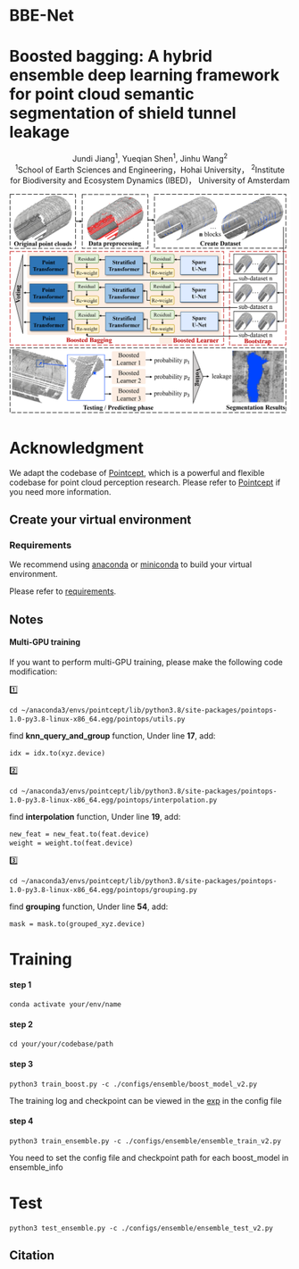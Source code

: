 # BBE-Net

# Boosted bagging: A hybrid ensemble deep learning framework for point cloud semantic segmentation of shield tunnel leakage
<div align="center">
Jundi Jiang</a><sup>1</sup>, Yueqian Shen</a><sup>1</sup>, Jinhu Wang</a><sup>2</sup>

<div align="center">
</a><sup>1</sup>School of Earth Sciences and Engineering，Hohai University， </a><sup>2</sup>Institute for Biodiversity and Ecosystem Dynamics (IBED)， University of Amsterdam

![teaser](./doc/BBE-Net.png)

<div align="left">

# Acknowledgment 	
<div align="left">
  
We adapt the codebase of [Pointcept](https://github.com/Pointcept/Pointcept), which  is a powerful and flexible codebase for point cloud perception research. Please refer to [Pointcept](https://github.com/Pointcept/Pointcept) if you need more information.

## Create your virtual environment
### Requirements
<div align="left">

We recommend using [anaconda](https://www.anaconda.com/) or [miniconda](https://docs.anaconda.com/miniconda/) to build your virtual environment.

Please refer to [requirements](./requirements.txt).

## Notes
#### Multi-GPU training

If you want to perform multi-GPU training, please make the following code modification:

:one:

```
cd ~/anaconda3/envs/pointcept/lib/python3.8/site-packages/pointops-1.0-py3.8-linux-x86_64.egg/pointops/utils.py
```
find **knn_query_and_group** function, Under line **17**, add:
```
idx = idx.to(xyz.device)
```
:two:
```
cd ~/anaconda3/envs/pointcept/lib/python3.8/site-packages/pointops-1.0-py3.8-linux-x86_64.egg/pointops/interpolation.py
```
find **interpolation** function, Under line **19**, add:
```
new_feat = new_feat.to(feat.device)
weight = weight.to(feat.device)
```
:three:
```
cd ~/anaconda3/envs/pointcept/lib/python3.8/site-packages/pointops-1.0-py3.8-linux-x86_64.egg/pointops/grouping.py
```
find **grouping** function, Under line **54**, add:
```
mask = mask.to(grouped_xyz.device)
```

# Training
#### step 1
```
conda activate your/env/name
```
#### step 2
```
cd your/your/codebase/path
```
#### step 3
```
python3 train_boost.py -c ./configs/ensemble/boost_model_v2.py
```
The training log and checkpoint can be viewed in the [exp](./exp) in the config file
#### step 4
```
python3 train_ensemble.py -c ./configs/ensemble/ensemble_train_v2.py
```
You need to set the config file and checkpoint path for each boost_model in ensemble_info

# Test
```
python3 test_ensemble.py -c ./configs/ensemble/ensemble_test_v2.py
```

## Citation
